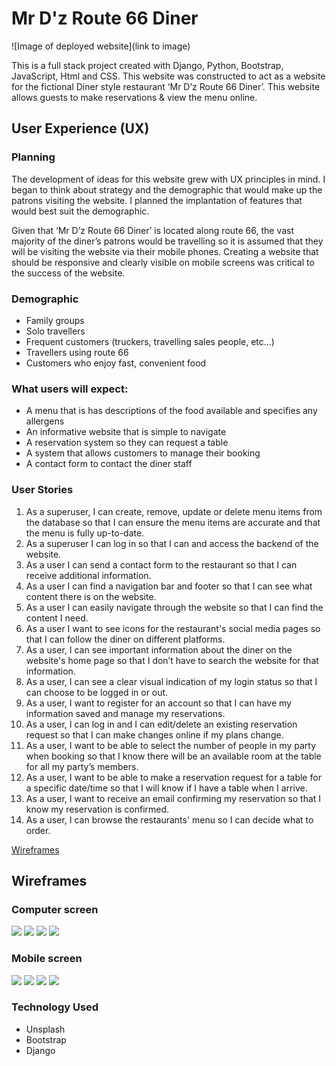 # Mr D'z Route 66 Diner

![Image of deployed website](link to image)



This is a full stack project created with Django, Python, Bootstrap, JavaScript, Html and CSS. This website was constructed to act as a website for the fictional Diner style restaurant ‘Mr D’z Route 66 Diner’. This website allows guests to make reservations & view the menu online.  

## User Experience (UX)

### Planning

The development of ideas for this website grew with UX principles in mind. I began to think about strategy and the demographic that would make up the patrons visiting the website. I planned the implantation of features that would best suit the demographic. 

Given that ‘Mr D’z Route 66 Diner’ is located along route 66, the vast majority of the diner’s patrons would be travelling so it is assumed that they will be visiting the website via their mobile phones. Creating a website that should be responsive and clearly visible on mobile screens was critical to the success of the website. 

### Demographic 

- Family groups
- Solo travellers
- Frequent customers (truckers, travelling sales people, etc...)
- Travellers using route 66 
- Customers who enjoy fast, convenient food

### What users will expect:

- A menu that is has descriptions of the food available and specifies any allergens
- An informative website that is simple to navigate 
- A reservation system so they can request a table
- A system that allows customers to manage their booking
- A contact form to contact the diner staff

### User Stories 

1. As a superuser, I can create, remove, update or delete menu items from the database so that I can ensure the menu items are accurate and that the menu is fully up-to-date.
2. As a superuser I can log in so that I can and access the backend of the website.
3. As a user I can send a contact form to the restaurant so that I can receive additional information.
4. As a user I can find a navigation bar and footer so that I can see what content there is on the website.
5. As a user I can easily navigate through the website so that I can find the content I need.
6. As a user I want to see icons for the restaurant's social media pages so that I can follow the diner on different platforms.
7. As a user, I can see important information about the diner on the website's home page so that I don’t have to search the website for that information.
8. As a user, I can see a clear visual indication of my login status so that I can choose to be logged in or out.
9. As a user, I want to register for an account so that I can have my information saved and manage my reservations.
10. As a user, I can log in and I can edit/delete an existing reservation request so that I can make changes online if my plans change.
11. As a user, I want to be able to select the number of people in my party when booking so that I know there will be an available room at the table for all my party’s members.
12. As a user, I want to be able to make a reservation request for a table for a specific date/time so that I will know if I have a table when I arrive.
13. As a user, I want to receive an email confirming my reservation so that I know my reservation is confirmed.
15. As a user, I can browse the restaurants' menu so I can decide what to order.
    
[Wireframes](Wireframes.md)
## Wireframes

### Computer screen 

![](https://res.cloudinary.com/djbdldshh/image/upload/v1681953169/Landing_Page_el2ykk.jpg)
![](https://res.cloudinary.com/djbdldshh/image/upload/v1681953170/Reservation_page_pjlql0.jpg)
![](https://res.cloudinary.com/djbdldshh/image/upload/v1681953169/Menu_page_uhecfh.jpg)
![](https://res.cloudinary.com/djbdldshh/image/upload/v1681953169/Contact_page_u2rx7k.jpg)


### Mobile screen 

![](https://res.cloudinary.com/djbdldshh/image/upload/v1681953169/Mobile_Landing_page_fwa1sm.jpg)
![](https://res.cloudinary.com/djbdldshh/image/upload/v1681953170/Mobile_Reservation_page_y7mepu.jpg)
![](https://res.cloudinary.com/djbdldshh/image/upload/v1681953505/Mobile_Menu_Page_g0vlzd.jpg)
![](https://res.cloudinary.com/djbdldshh/image/upload/v1681953169/Mobile_Contact_page_apcchi.jpg)


### Technology Used 

- Unsplash 
- Bootstrap
- Django
  